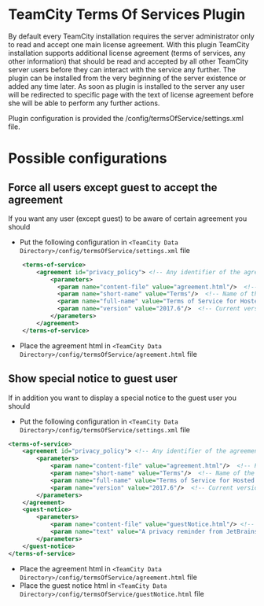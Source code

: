 # TeamCity Terms Of Services Plugin

By default every TeamCity installation requires the server administrator only to read and accept one main license agreement. 
With this plugin TeamCity installation supports additional license agreement (terms of services, any other information) that should be read and accepted by all other TeamCity server users before they can interact with the service any further. 
The plugin can be installed from the very beginning of the server existence or added any time later.
As soon as plugin is installed to the server any user will be redirected to specific page with the text of license agreement before she will be able to perform any further actions.

Plugin configuration is provided the <TeamCity Data Directory>/config/termsOfService/settings.xml file. 

# Possible configurations

## Force all users except guest to accept the agreement 

If you want any user (except guest) to be aware of certain agreement you should

* Put the following configuration in `<TeamCity Data Directory>/config/termsOfService/settings.xml` file
```xml
    <terms-of-service>
        <agreement id="privacy_policy"> <!-- Any identifier of the agreement -->
            <parameters>
              <param name="content-file" value="agreement.html"/>  <!-- Path to the file containing agreement html, relative to the <TeamCity Data Directory>/config/termsOfService/ directory  -->
              <param name="short-name" value="Terms"/>  <!-- Name of the link to agreement in footer -->
              <param name="full-name" value="Terms of Service for Hosted TeamCity (teamcity.jetbrains.com)"/>	<!-- Title of the agreement shown on the agreement page-->
              <param name="version" value="2017.6"/>  <!-- Current version of the agreement. When changed all users will have to accept it again. -->
            </parameters>
        </agreement>
    </terms-of-service>
```
* Place the agreement html in `<TeamCity Data Directory>/config/termsOfService/agreement.html` file 

## Show special notice to guest user

If in addition you want to display a special notice to the guest user you should
* Put the following configuration in `<TeamCity Data Directory>/config/termsOfService/settings.xml` file
```xml
<terms-of-service>
    <agreement id="privacy_policy"> <!-- Any identifier of the agreement -->
        <parameters>
            <param name="content-file" value="agreement.html"/>  <!-- Path to the file containing agreement html, relative to the <TeamCity Data Directory>/config/termsOfService/ directory  -->
            <param name="short-name" value="Terms"/>  <!-- Name of the link to agreement in footer -->
            <param name="full-name" value="Terms of Service for Hosted TeamCity (teamcity.jetbrains.com)"/>	<!-- Title of the agreement shown on the agreement page-->
            <param name="version" value="2017.6"/>  <!-- Current version of the agreement. When changed all users will have to accept it again. -->
        </parameters>
    </agreement>
    <guest-notice>
        <parameters>
            <param name="content-file" value="guestNotice.html"/> <!-- Path to the file containing notice html, relative to the <TeamCity Data Directory>/config/termsOfService/ directory  -->
            <param name="text" value="A privacy reminder from JetBrains"/>  <!-- Short text to be shown in the notice-->
        </parameters>
    </guest-notice>
</terms-of-service>
```
* Place the agreement html in `<TeamCity Data Directory>/config/termsOfService/agreement.html` file 
* Place the guest notice html in `<TeamCity Data Directory>/config/termsOfService/guestNotice.html` file 

